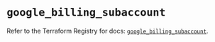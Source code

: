 # `google_billing_subaccount`

Refer to the Terraform Registry for docs: [`google_billing_subaccount`](https://registry.terraform.io/providers/hashicorp/google-beta/5.39.0/docs/resources/google_billing_subaccount).

